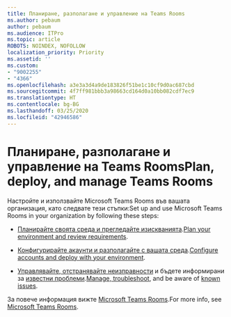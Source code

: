 ```yaml
---
title: Планиране, разполагане и управление на Teams Rooms
ms.author: pebaum
author: pebaum
ms.audience: ITPro
ms.topic: article
ROBOTS: NOINDEX, NOFOLLOW
localization_priority: Priority
ms.assetid: ''
ms.custom:
- "9002255"
- "4366"
ms.openlocfilehash: a3e3a3d4a9de183826f51be1c10cf9d0ac687cbd
ms.sourcegitcommit: 4f7ff981bbb3a98663cd164d0a10bb082cdf7ec9
ms.translationtype: HT
ms.contentlocale: bg-BG
ms.lasthandoff: 03/25/2020
ms.locfileid: "42946586"
---
```

# <a name="plan-deploy-and-manage-teams-rooms"></a><span data-ttu-id="91584-102">Планиране, разполагане и управление на Teams Rooms</span><span class="sxs-lookup"><span data-stu-id="91584-102">Plan, deploy, and manage Teams Rooms</span></span>

<span data-ttu-id="91584-103">Настройте и използвайте Microsoft Teams Rooms във вашата организация, като следвате тези стъпки:</span><span class="sxs-lookup"><span data-stu-id="91584-103">Set up and use Microsoft Teams Rooms in your organization by following these steps:</span></span> 

- <span data-ttu-id="91584-104">[Планирайте своята среда и прегледайте изискванията](https://docs.microsoft.com/microsoftteams/rooms/rooms-plan).</span><span class="sxs-lookup"><span data-stu-id="91584-104">[Plan your environment and review requirements](https://docs.microsoft.com/microsoftteams/rooms/rooms-plan).</span></span>

- <span data-ttu-id="91584-105">[Конфигурирайте акаунти и разполагайте с вашата среда](https://docs.microsoft.com/microsoftteams/rooms/rooms-deploy).</span><span class="sxs-lookup"><span data-stu-id="91584-105">[Configure accounts and deploy with your environment](https://docs.microsoft.com/microsoftteams/rooms/rooms-deploy).</span></span>

- <span data-ttu-id="91584-106">[Управлявайте, отстранявайте неизправности](https://docs.microsoft.com/microsoftteams/rooms/rooms-manage#troubleshooting) и бъдете информирани за [известни проблеми](https://docs.microsoft.com/microsoftteams/rooms/known-issues).</span><span class="sxs-lookup"><span data-stu-id="91584-106">[Manage, troubleshoot](https://docs.microsoft.com/microsoftteams/rooms/rooms-manage#troubleshooting), and be aware of [known issues](https://docs.microsoft.com/microsoftteams/rooms/known-issues).</span></span> 

<span data-ttu-id="91584-107">За повече информация вижте [Microsoft Teams Rooms](https://docs.microsoft.com/microsoftteams/rooms/).</span><span class="sxs-lookup"><span data-stu-id="91584-107">For more info, see [Microsoft Teams Rooms](https://docs.microsoft.com/microsoftteams/rooms/).</span></span>
